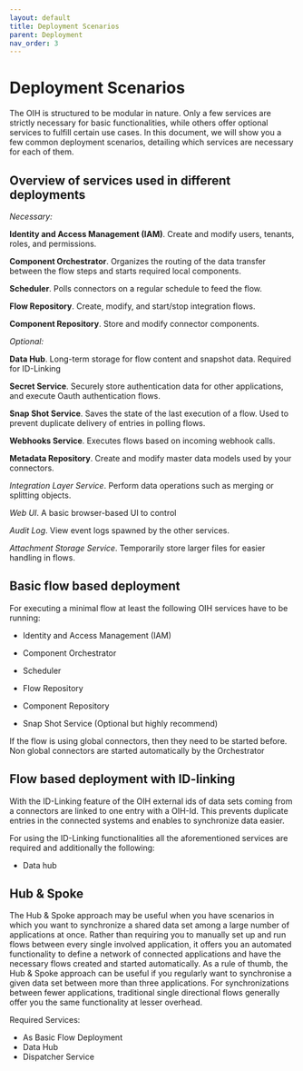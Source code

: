 ```yaml
---
layout: default
title: Deployment Scenarios
parent: Deployment
nav_order: 3
---
```


# Deployment Scenarios

The OIH is structured to be modular in nature. Only a few services are strictly necessary for basic functionalities, while others offer optional services to fulfill certain use cases. In this document, we will show you a few common deployment scenarios, detailing which services are necessary for each of them.

## Overview of services used in different deployments

*Necessary:*

**Identity and Access Management (IAM)**. Create and modify users, tenants, roles, and permissions.

**Component Orchestrator**. Organizes the routing of the data transfer between the flow steps and starts required local components.

**Scheduler**. Polls connectors on a regular schedule to feed the flow.

**Flow Repository**. Create, modify, and start/stop integration flows.

**Component Repository**. Store and modify connector components.

*Optional:*

**Data Hub**. Long-term storage for flow content and snapshot data. Required for ID-Linking

**Secret Service**. Securely store authentication data for other applications, and execute Oauth authentication flows.

**Snap Shot Service**. Saves the state of the last execution of a flow. Used to prevent duplicate delivery of entries in polling flows.

**Webhooks Service**. Executes flows based on incoming webhook calls.

**Metadata Repository**. Create and modify master data models used by your connectors.

*Integration Layer Service*. Perform data operations such as merging or splitting objects.

*Web UI*. A basic browser-based UI to control

*Audit Log*. View event logs spawned by the other services.

*Attachment Storage Service*. Temporarily store larger files for easier handling in flows.

## Basic flow based deployment

For executing a minimal flow at least the following OIH services have to be running:

- Identity and Access Management (IAM)

- Component Orchestrator

- Scheduler

- Flow Repository

- Component Repository

- Snap Shot Service (Optional but highly recommend)

If the flow is using global connectors, then they need to be started before. Non global connectors are started automatically by the Orchestrator

## Flow based deployment with ID-linking

With the ID-Linking feature of the OIH external ids of data sets coming from a connectors are linked to one entry with a OIH-Id. This prevents duplicate entries in the connected systems and enables to synchronize data easier.
  
For using the ID-Linking functionalities all the aforementioned services are required and additionally the following:

- Data hub

## Hub & Spoke

The Hub & Spoke approach may be useful when you have scenarios in which you want to synchronize a shared data set among a large number of applications at once. Rather than requiring you to manually set up and run flows between every single involved application, it offers you an automated functionality to define a network of connected applications and have the necessary flows created and started automatically. As a rule of thumb, the Hub & Spoke approach can be useful if you regularly want to synchronise a given data set between more than three applications. For synchronizations between fewer applications, traditional single directional flows generally offer you the same functionality at lesser overhead.

Required Services:

- As Basic Flow Deployment
- Data Hub
- Dispatcher Service
